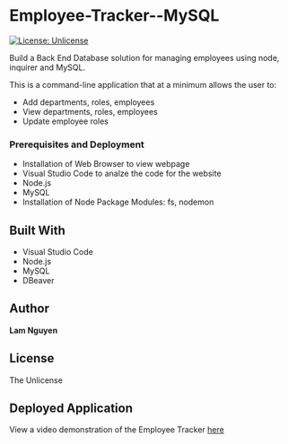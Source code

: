 # Employee-Tracker--MySQL
[![License: Unlicense](https://img.shields.io/badge/license-Unlicense-blue.svg)](http://unlicense.org/)

Build a Back End Database solution for managing employees using node, inquirer and MySQL. <br />

This is a command-line application that at a minimum allows the user to:

  * Add departments, roles, employees
  * View departments, roles, employees
  * Update employee roles

### Prerequisites and Deployment

* Installation of Web Browser to view webpage
* Visual Studio Code to analze the code for the website
* Node.js
* MySQL
* Installation of Node Package Modules: fs, nodemon


## Built With

* Visual Studio Code
* Node.js
* MySQL
* DBeaver

## Author

**Lam Nguyen**

## License

The Unlicense

## Deployed Application

View a video demonstration of the Employee Tracker [here](https://drive.google.com/file/d/1ugvaW5thtiSsZuorMnHuIZ-tXupxlqLo/view)

